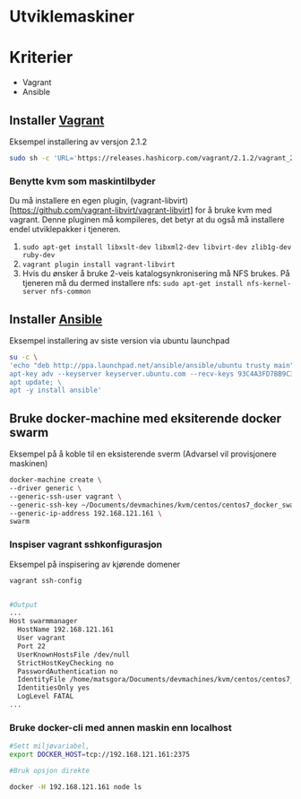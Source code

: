 # Utviklemaskiner

# Kriterier
  - Vagrant
  - Ansible

## Installer [Vagrant](https://www.vagrantup.com/downloads.html)

Eksempel installering av versjon 2.1.2
```sh
sudo sh -c 'URL='https://releases.hashicorp.com/vagrant/2.1.2/vagrant_2.1.2_x86_64.deb'; FILE=`mktemp`; wget "$URL" -qO $FILE && sudo dpkg -i $FILE; rm $FILE'
```

### Benytte kvm som maskintilbyder

Du må installere en egen plugin, (vagrant-libvirt)[https://github.com/vagrant-libvirt/vagrant-libvirt]
for å bruke kvm med vagrant. Denne pluginen må kompileres, det betyr at du også må installere endel
utviklepakker i tjeneren.

1. `sudo apt-get install libxslt-dev libxml2-dev libvirt-dev zlib1g-dev ruby-dev`
2. `vagrant plugin install vagrant-libvirt` 
3. Hvis du ønsker å bruke 2-veis katalogsynkronisering må NFS brukes. På tjeneren må du dermed installere nfs:
   `sudo apt-get install nfs-kernel-server nfs-common`


## Installer [Ansible](https://docs.ansible.com/ansible/latest/installation_guide/intro_installation.html#installing-the-control-machine)

Eksempel installering av siste version via ubuntu launchpad
```sh
su -c \
'echo "deb http://ppa.launchpad.net/ansible/ansible/ubuntu trusty main" >> /etc/apt/sources.list.d/ansible.list; \
apt-key adv --keyserver keyserver.ubuntu.com --recv-keys 93C4A3FD7BB9C367; \
apt update; \
apt -y install ansible'
```

## Bruke docker-machine med eksiterende docker swarm

Eksempel på å koble til en eksisterende sverm (Advarsel vil provisjonere maskinen)
```sh
docker-machine create \
--driver generic \
--generic-ssh-user vagrant \
--generic-ssh-key ~/Documents/devmachines/kvm/centos/centos7_docker_swarm/.vagrant/machines/swarmmanager/libvirt/private_key \
--generic-ip-address 192.168.121.161 \
swarm
```

### Inspiser vagrant sshkonfigurasjon

Eksempel på inspisering av kjørende domener
```sh
vagrant ssh-config


#Output
...
Host swarmmanager
  HostName 192.168.121.161
  User vagrant
  Port 22
  UserKnownHostsFile /dev/null
  StrictHostKeyChecking no
  PasswordAuthentication no
  IdentityFile /home/matsgora/Documents/devmachines/kvm/centos/centos7_docker_swarm/.vagrant/machines/swarmmanager/libvirt/private_key
  IdentitiesOnly yes
  LogLevel FATAL
...
```

### Bruke docker-cli med annen maskin enn localhost

```sh
#Sett miljøvariabel, 
export DOCKER_HOST=tcp://192.168.121.161:2375

#Bruk opsjon direkte

docker -H 192.168.121.161 node ls
```
